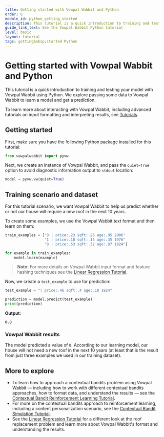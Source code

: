 ```yaml
---
title: Getting started with Vowpal Wabbit and Python
order: 6
module_id: python_getting_started
description: This tutorial is a quick introduction to training and testing your model with Vowpal Wabbit using Python. 
guide_link_text: See the Vowpal Wabbit Python tutorial 
level: basic
layout: tutorial
tags: getting&nbsp;started Python
---
```


# Getting started with Vowpal Wabbit and Python

This tutorial is a quick introduction to training and testing your model with Vowpal Wabbit using Python. We explore passing some data to Vowpal Wabbit to learn a model and get a prediction. 

To learn more about interacting with Vowpal Wabbit, including advanced tutorials on input formatting and interpreting results, see [Tutorials](https://vowpalwabbit.org/tutorials.html).

## Getting started

First, make sure you have the following Python package installed for this tutorial:

```Python
from vowpalwabbit import pyvw
```

Next, we create an instance of Vowpal Wabbit, and pass the `quiet=True` option to avoid diagnostic information output to `stdout` location:

```Python
model = pyvw.vw(quiet=True)
```

## Training scenario and dataset

For this tutorial scenario, we want Vowpal Wabbit to help us predict whether or not our house will require a new roof in the next 10 years.

To create some examples, we use the Vowpal Wabbit text format and then learn on them: 

```Python
train_examples = ["0 | price:.23 sqft:.25 age:.05 2006"
                  "1 | price:.18 sqft:.15 age:.35 1976"
                  "0 | price:.53 sqft:.32 age:.87 1924"]

for example in train_examples:
    model.learn(example)
```

>**Note:** For more details on Vowpal Wabbit input format and feature hashing techniques see the [Linear Regression Tutorial](https://vowpalwabbit.org/guides/getting_started.html).

Now, we create a `test_example` to use for prediction:

```Python
test_example = "| price:.46 sqft:.4 age:.10 1924"

prediction = model.predict(test_example)
print(prediction)
```
**Output:**

```
0.0
```

### Vowpal Wabbit results

The model predicted a value of `0`. According to our learning model, our house will not need a new roof in the next 10 years (at least that is the result from just three examples we used in our training dataset). 

## More to explore

- To learn how to approach a contextual bandits problem using Vowpal Wabbit — including how to  work with different contextual bandits approaches, how to format data, and understand the results — see the [Contextual Bandit Reinforcement Learning Tutorial](https://vowpalwabbit.org/tutorials/contextual_bandits.html).
- For more on the contextual bandits approach to reinforcement learning, including a content personalization scenario, see the [Contextual Bandit Simulation Tutorial](https://vowpalwabbit.org/tutorials/cb_simulation.html).
- See the [Linear Regression Tutorial](https://vowpalwabbit.org/guides/getting_started.html) for a different look at the roof replacement problem and learn more about Vowpal Wabbit's format and understanding the results.
